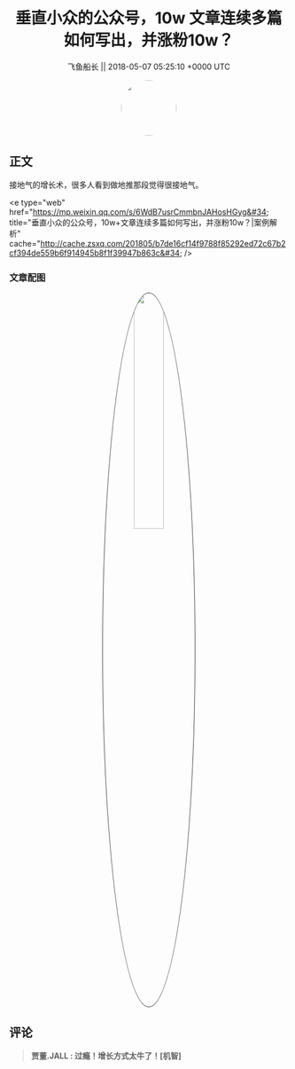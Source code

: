 <h1 align="center">垂直小众的公众号，10w 文章连续多篇如何写出，并涨粉10w？</h1>




<p align="center">
    <a>飞鱼船长 || 2018-05-07 05:25:10 &#43;0000 UTC</a>
</p>

<div align="center">
    <img src="https://images.zsxq.com/FrHNVgv6aXRD6DGIselm2Ri1pzb6?e=1590940799&amp;token=kIxbL07-8jAj8w1n4s9zv64FuZZNEATmlU_Vm6zD:io4IVyDr9R7L2yWdrSL4-7EsFVc=" width="100" height="100" style="border:1px solid;border-radius:50%; color:#ffffff"/>
</div>




## 正文

<div>
接地气的增长术，很多人看到做地推那段觉得很接地气。

&lt;e type=&#34;web&#34; href=&#34;https://mp.weixin.qq.com/s/6WdB7usrCmmbnJAHosHGyg&#34; title=&#34;垂直小众的公众号，10w&#43;文章连续多篇如何写出，并涨粉10w？|案例解析&#34; cache=&#34;http://cache.zsxq.com/201805/b7de16cf14f9788f85292ed72c67b2cf394de559b6f914945b8f1f39947b863c&#34; /&gt;
</div>

### 文章配图

<div class="image" align="center">

<img src="https://images.zsxq.com/FgStRuB2Nzi9Hm2oQTGs5Roy_YTG?e=1590940799&amp;token=kIxbL07-8jAj8w1n4s9zv64FuZZNEATmlU_Vm6zD:oH-5wiAxUUD7TJNWyQJPStsngEI=" width="33%" height="33%" style="border:1px solid;border-radius:50%; color:#3c3f41"/>

</div>


## 评论

<div align="left">
<div>

<blockquote >
<span> <strong>贾董.JALL : 过瘾！增长方式太牛了！[机智] </strong></span>
</blockquote>

</div>
</div>